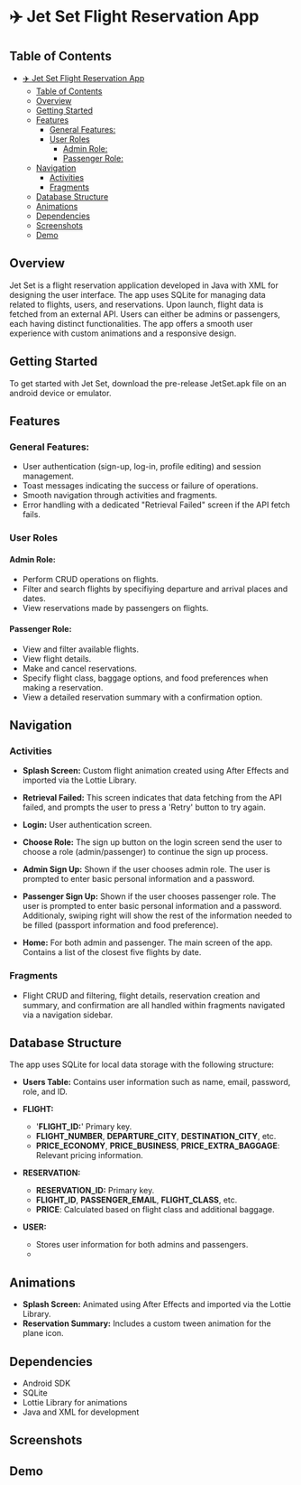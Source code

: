 # ✈️ Jet Set Flight Reservation App

## Table of Contents

- [✈️ Jet Set Flight Reservation App](#️-jet-set-flight-reservation-app)
  - [Table of Contents](#table-of-contents)
  - [Overview](#overview)
  - [Getting Started](#getting-started)
  - [Features](#features)
    - [General Features:](#general-features)
    - [User Roles](#user-roles)
      - [Admin Role:](#admin-role)
      - [Passenger Role:](#passenger-role)
  - [Navigation](#navigation)
    - [Activities](#activities)
    - [Fragments](#fragments)
  - [Database Structure](#database-structure)
  - [Animations](#animations)
  - [Dependencies](#dependencies)
  - [Screenshots](#screenshots)
  - [Demo](#demo)

## Overview

Jet Set is a flight reservation application developed in Java with XML for designing the user interface. The app uses SQLite for managing data related to flights, users, and reservations. Upon launch, flight data is fetched from an external API. Users can either be admins or passengers, each having distinct functionalities. The app offers a smooth user experience with custom animations and a responsive design.

## Getting Started

To get started with Jet Set, download the pre-release JetSet.apk file on an android device or emulator.

## Features

### General Features:

- User authentication (sign-up, log-in, profile editing) and session management.
- Toast messages indicating the success or failure of operations.
- Smooth navigation through activities and fragments.
- Error handling with a dedicated "Retrieval Failed" screen if the API fetch fails.

### User Roles

#### Admin Role:

- Perform CRUD operations on flights.
- Filter and search flights by specifiying departure and arrival places and dates.
- View reservations made by passengers on flights.

#### Passenger Role:

- View and filter available flights.
- View flight details.
- Make and cancel reservations.
- Specify flight class, baggage options, and food preferences when making a reservation.
- View a detailed reservation summary with a confirmation option.

## Navigation

### Activities

- **Splash Screen:** Custom flight animation created using After Effects and imported via the Lottie Library.

- **Retrieval Failed:** This screen indicates that data fetching from the API failed, and prompts the user to press a 'Retry' button to try again.

- **Login:** User authentication screen.

- **Choose Role:** The sign up button on the login screen send the user to choose a role (admin/passenger) to continue the sign up process.

- **Admin Sign Up:** Shown if the user chooses admin role. The user is prompted to enter basic personal information and a password.

- **Passenger Sign Up:** Shown if the user chooses passenger role. The user is prompted to enter basic personal information and a password. Additionaly, swiping right will show the rest of the information needed to be filled (passport information and food preference).

- **Home:** For both admin and passenger. The main screen of the app. Contains a list of the closest five flights by date.

### Fragments

- Flight CRUD and filtering, flight details, reservation creation and summary, and confirmation are all handled within fragments navigated via a navigation sidebar.

## Database Structure

The app uses SQLite for local data storage with the following structure:

- **Users Table:** Contains user information such as name, email, password, role, and ID.

- **FLIGHT:**

  - '**FLIGHT_ID:**' Primary key.
  - **FLIGHT_NUMBER**, **DEPARTURE_CITY**, **DESTINATION_CITY**, etc.
  - **PRICE_ECONOMY**, **PRICE_BUSINESS**, **PRICE_EXTRA_BAGGAGE**: Relevant pricing information.

- **RESERVATION:**

  - **RESERVATION_ID:** Primary key.
  - **FLIGHT_ID**, **PASSENGER_EMAIL**, **FLIGHT_CLASS**, etc.
  - **PRICE**: Calculated based on flight class and additional baggage.

- **USER:**
  - Stores user information for both admins and passengers.
  -

## Animations

- **Splash Screen:** Animated using After Effects and imported via the Lottie Library.
- **Reservation Summary:** Includes a custom tween animation for the plane icon.

## Dependencies

- Android SDK
- SQLite
- Lottie Library for animations
- Java and XML for development

## Screenshots

## Demo
